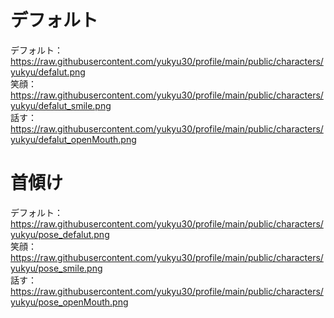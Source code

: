# デフォルト
デフォルト：https://raw.githubusercontent.com/yukyu30/profile/main/public/characters/yukyu/defalut.png  
笑顔：https://raw.githubusercontent.com/yukyu30/profile/main/public/characters/yukyu/defalut_smile.png  
話す：https://raw.githubusercontent.com/yukyu30/profile/main/public/characters/yukyu/defalut_openMouth.png  
# 首傾け
デフォルト：https://raw.githubusercontent.com/yukyu30/profile/main/public/characters/yukyu/pose_defalut.png  
笑顔：https://raw.githubusercontent.com/yukyu30/profile/main/public/characters/yukyu/pose_smile.png  
話す：https://raw.githubusercontent.com/yukyu30/profile/main/public/characters/yukyu/pose_openMouth.png  
